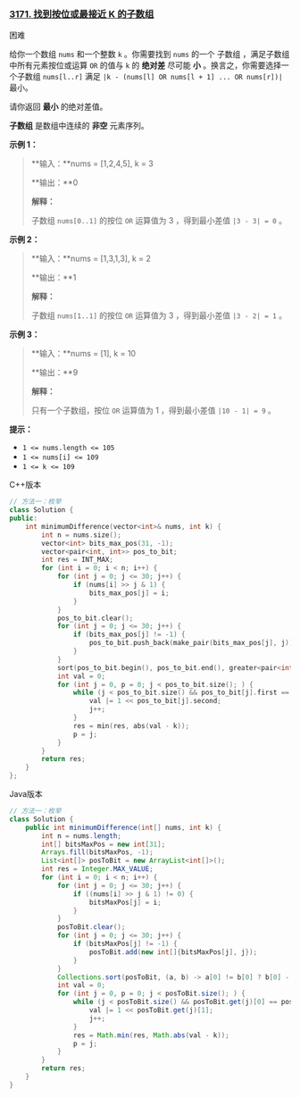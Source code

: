 ### [3171. 找到按位或最接近 K 的子数组](https://leetcode.cn/problems/find-subarray-with-bitwise-or-closest-to-k/)

困难

给你一个数组 `nums` 和一个整数 `k` 。你需要找到 `nums` 的一个 子数组 ，满足子数组中所有元素按位或运算 `OR` 的值与 `k` 的 **绝对差** 尽可能 **小** 。换言之，你需要选择一个子数组 `nums[l..r]` 满足 `|k - (nums[l] OR nums[l + 1] ... OR nums[r])|` 最小。

请你返回 **最小** 的绝对差值。

**子数组** 是数组中连续的 **非空** 元素序列。

**示例 1：**

> **输入：**nums = [1,2,4,5], k = 3
>
> **输出：**0
>
> **解释：**
>
> 子数组 `nums[0..1]` 的按位 `OR` 运算值为 3 ，得到最小差值 `|3 - 3| = 0` 。

**示例 2：**

> **输入：**nums = [1,3,1,3], k = 2
>
> **输出：**1
>
> **解释：**
>
> 子数组 `nums[1..1]` 的按位 `OR` 运算值为 3 ，得到最小差值 `|3 - 2| = 1` 。

**示例 3：**

> **输入：**nums = [1], k = 10
>
> **输出：**9
>
> **解释：**
>
> 只有一个子数组，按位 `OR` 运算值为 1 ，得到最小差值 `|10 - 1| = 9` 。

**提示：**

- `1 <= nums.length <= 105`
- `1 <= nums[i] <= 109`
- `1 <= k <= 109`

C++版本

```c++
// 方法一：枚举
class Solution {
public:
    int minimumDifference(vector<int>& nums, int k) {
        int n = nums.size();
        vector<int> bits_max_pos(31, -1);
        vector<pair<int, int>> pos_to_bit;
        int res = INT_MAX;
        for (int i = 0; i < n; i++) {
            for (int j = 0; j <= 30; j++) {
                if (nums[i] >> j & 1) {
                    bits_max_pos[j] = i;
                }
            }
            pos_to_bit.clear();
            for (int j = 0; j <= 30; j++) {
                if (bits_max_pos[j] != -1) {
                    pos_to_bit.push_back(make_pair(bits_max_pos[j], j));
                }
            }
            sort(pos_to_bit.begin(), pos_to_bit.end(), greater<pair<int, int>>());
            int val = 0;
            for (int j = 0, p = 0; j < pos_to_bit.size(); ) {
                while (j < pos_to_bit.size() && pos_to_bit[j].first == pos_to_bit[p].first) {
                    val |= 1 << pos_to_bit[j].second;
                    j++;
                }
                res = min(res, abs(val - k));
                p = j;
            }
        }
        return res;
    }
};
```

Java版本

```java
// 方法一：枚举
class Solution {
    public int minimumDifference(int[] nums, int k) {
        int n = nums.length;
        int[] bitsMaxPos = new int[31];
        Arrays.fill(bitsMaxPos, -1);
        List<int[]> posToBit = new ArrayList<int[]>();
        int res = Integer.MAX_VALUE;
        for (int i = 0; i < n; i++) {
            for (int j = 0; j <= 30; j++) {
                if ((nums[i] >> j & 1) != 0) {
                    bitsMaxPos[j] = i;
                }
            }
            posToBit.clear();
            for (int j = 0; j <= 30; j++) {
                if (bitsMaxPos[j] != -1) {
                    posToBit.add(new int[]{bitsMaxPos[j], j});
                }
            }
            Collections.sort(posToBit, (a, b) -> a[0] != b[0] ? b[0] - a[0] : b[1] - a[1]);
            int val = 0;
            for (int j = 0, p = 0; j < posToBit.size(); ) {
                while (j < posToBit.size() && posToBit.get(j)[0] == posToBit.get(p)[0]) {
                    val |= 1 << posToBit.get(j)[1];
                    j++;
                }
                res = Math.min(res, Math.abs(val - k));
                p = j;
            }
        }
        return res;
    }
}
```

